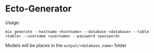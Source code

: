 Ecto-Generator
==============
Usage:

`mix generate --hostname <hostname> --database <database> --table <table> --username <username> --password <password>`

Models will be places in the `output/<database_name>` folder
